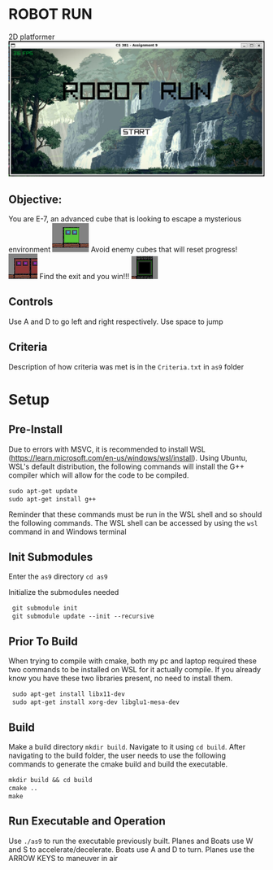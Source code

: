 # ROBOT RUN
2D platformer
![alt text](<Github/Screenshot 2024-05-04 220139.png>)
## Objective:
You are E-7, an advanced cube that is looking to escape a mysterious environment
![alt text](<Github/Screenshot 2024-05-04 220203.png>)
Avoid enemy cubes that will reset progress!
![alt text](<Github/Screenshot 2024-05-04 220155.png>)
Find the exit and you win!!!
![alt text](<Github/Screenshot 2024-05-04 220221.png>)
## Controls
Use A and D to go left and right respectively. Use space to jump
## Criteria
Description of how criteria was met is in the ```Criteria.txt``` in ```as9``` folder
# Setup
## Pre-Install
Due to errors with MSVC, it is recommended to install WSL (https://learn.microsoft.com/en-us/windows/wsl/install). Using Ubuntu, WSL's default distribution, the following commands will install the G++ compiler which will allow for the code to be compiled.
```
sudo apt-get update
sudo apt-get install g++
```
Reminder that these commands must be run in the WSL shell and so should the following commands. The WSL shell can be accessed by using the ```wsl``` command in and Windows terminal
## Init Submodules
Enter the ```as9``` directory
```cd as9```

Initialize the submodules needed
```
 git submodule init
 git submodule update --init --recursive
```
## Prior To Build
When trying to compile with cmake, both my pc and laptop required these two commands to be installed on WSL for it actually compile. If you already know you have these two libraries present, no need to install them.
```
 sudo apt-get install libx11-dev
 sudo apt-get install xorg-dev libglu1-mesa-dev
```
## Build
Make a build directory ```mkdir build```. Navigate to it using ```cd build```. After navigating to the build folder, the user needs to use the following commands to generate the cmake build and build the executable.
```
mkdir build && cd build
cmake ..
make
```
## Run Executable and Operation
Use ```./as9``` to run the executable previously built. Planes and Boats use W and S to accelerate/decelerate. Boats use A and D to turn. Planes use the ARROW KEYS to maneuver in air
